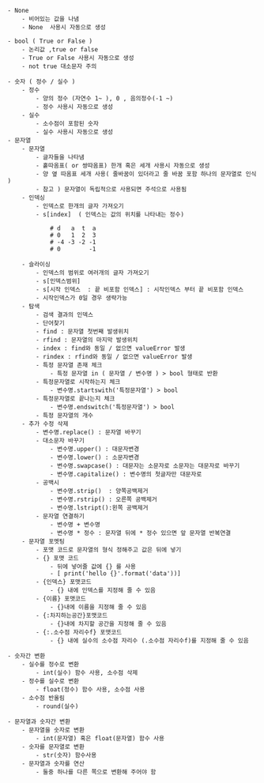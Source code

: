 	- None 
		- 비어있는 값을 나냄
		- None  사용시 자동으로 생성
        
	- bool ( True or False )
		- 논리값 ,true or false
		- True or False 사용시 자동으로 생성
		- not true 대소문자 주의

	- 숫자 ( 정수 / 실수 )
		- 정수
			- 양의 정수 (자연수 1~ ), 0 , 음의정수(-1 ~)
			- 정수 사용시 자동으로 생성
		- 실수
			- 소수점이 포함된 숫자
			- 실수 사용시 자동으로 생성
	- 문자열
		- 문자열
			- 글자들을 나타냄
			- 홑따옴표( or 쌍따옴표) 한개 혹은 세개 사용시 자동으로 생성
			- 양 옆 따옴표 세개 사용( 줄바꿈이 있더라고 줄 바꿈 포함 하나의 문자열로 인식 )
			- 참고 ) 문자열이 독립적으로 사용되면 주석으로 사용됨
		- 인덱싱
			- 인덱스로 한개의 글자 가져오기
			- s[index]  ( 인덱스는 값의 위치를 나타내는 정수)
```
            # d   a  t  a
            # 0   1  2  3
            # -4 -3 -2 -1
            # 0        -1
```
		- 슬라이싱
			- 인덱스의 범위로 여러개의 글자 가져오기
			- s[인덱스범위]
			- s[시작 인덱스  : 끝 비포함 인덱스] : 시작인덱스 부터 끝 비포함 인덱스
			- 시작인덱스가 0일 경우 생략가능
		- 탐색
			- 검색 결과의 인덱스
			- 단어찾기
			- find : 문자열 첫번째 발생위치 
			- rfind : 문자열의 마지막 발생위치
			- index : find와 동일 / 없으면 valueError 발생
			- rindex : rfind와 동일 / 없으면 valueError 발생
			- 특정 문자열 존재 체크
				- 특정 문자열 in ( 문자열 / 변수명 ) > bool 형태로 반환
			- 특정문자열로 시작하는지 체크
				- 변수명.startswith('특정문자열') > bool
			- 특정문자열로 끝나는지 체크
				- 변수명.endswitch('특정문자열') > bool
			- 특정 문자열의 개수
		- 추가 수정 삭제
			- 변수명.replace() : 문자열 바꾸기
			- 대소문자 바꾸기
				- 변수명.upper() : 대문자변경
				- 변수명.lower() : 소문자변경
				- 변수명.swapcase() : 대문자는 소문자로 소문자는 대문자로 바꾸기
				- 변수명.capitalize() : 변수명의 첫글자만 대문자로
			- 공백시
				- 변수명.strip()  : 양쪽공백제거
				- 변수명.rstrip() : 오른쪽 공백제거
				- 변수명.lstript():왼쪽 공백제거
			- 문자열 연결하기
				- 변수명 + 변수명
				- 변수명 * 정수 : 문자열 뒤에 * 정수 있으면 앞 문자열 반복연결
		- 문자열 포멧팅
			- 포맷 코드로 문자열의 형식 정해주고 값은 뒤에 넣기
			- {} 포맷 코드
				- 뒤에 넣어줄 값에 {} 를 사용
				- [ print('hello {}'.format('data'))]
			- {인덱스} 포맷코드
				- {} 내에 인덱스를 지정해 줄 수 있음
			- {이름} 포맷코드
				- {}내에 이름을 지정해 줄 수 있음
			- {:차지하는공간}포맷코드
				- {}내에 차지할 공간을 지정해 줄 수 있음
			- {:.소수점 자리수f} 포맷코드
				- {} 내에 실수의 소수점 자리수 (.소수점 자리수f)를 지정해 줄 수 있음

	- 숫자간 변환
		- 실수를 정수로 변환
			- int(실수) 함수 사용, 소수점 삭제
		- 정수를 실수로 변환
			- float(정수) 함수 사용, 소수점 사용
		- 소수점 반올림
			- round(실수)

	- 문자열과 숫자간 변환
		- 문자열을 숫자로 변환
			- int(문자열) 혹은 float(문자열) 함수 사용
		- 숫자를 문자열로 변환
			- str(숫자) 함수사용
		- 문자열과 숫자를 연산
			- 둘중 하나를 다른 쪽으로 변환해 주어야 함